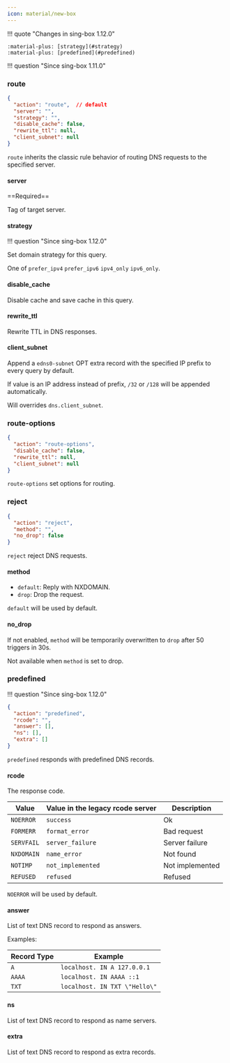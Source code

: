 ```yaml
---
icon: material/new-box
---
```


!!! quote "Changes in sing-box 1.12.0"

    :material-plus: [strategy](#strategy)  
    :material-plus: [predefined](#predefined)

!!! question "Since sing-box 1.11.0"

### route

```json
{
  "action": "route",  // default
  "server": "",
  "strategy": "",
  "disable_cache": false,
  "rewrite_ttl": null,
  "client_subnet": null
}
```

`route` inherits the classic rule behavior of routing DNS requests to the specified server.

#### server

==Required==

Tag of target server.

#### strategy

!!! question "Since sing-box 1.12.0"

Set domain strategy for this query.

One of `prefer_ipv4` `prefer_ipv6` `ipv4_only` `ipv6_only`.

#### disable_cache

Disable cache and save cache in this query.

#### rewrite_ttl

Rewrite TTL in DNS responses.

#### client_subnet

Append a `edns0-subnet` OPT extra record with the specified IP prefix to every query by default.

If value is an IP address instead of prefix, `/32` or `/128` will be appended automatically.

Will overrides `dns.client_subnet`.

### route-options

```json
{
  "action": "route-options",
  "disable_cache": false,
  "rewrite_ttl": null,
  "client_subnet": null
}
```

`route-options` set options for routing.

### reject

```json
{
  "action": "reject",
  "method": "",
  "no_drop": false
}
```

`reject` reject DNS requests.

#### method

- `default`: Reply with NXDOMAIN.
- `drop`: Drop the request.

`default` will be used by default.

#### no_drop

If not enabled, `method` will be temporarily overwritten to `drop` after 50 triggers in 30s.

Not available when `method` is set to drop.

### predefined

!!! question "Since sing-box 1.12.0"

```json
{
  "action": "predefined",
  "rcode": "",
  "answer": [],
  "ns": [],
  "extra": []
}
```

`predefined` responds with predefined DNS records.

#### rcode

The response code.

| Value      | Value in the legacy rcode server | Description     |
|------------|----------------------------------|-----------------|
| `NOERROR`  | `success`                        | Ok              |
| `FORMERR`  | `format_error`                   | Bad request     |
| `SERVFAIL` | `server_failure`                 | Server failure  |
| `NXDOMAIN` | `name_error`                     | Not found       |
| `NOTIMP`   | `not_implemented`                | Not implemented |
| `REFUSED`  | `refused`                        | Refused         |

`NOERROR` will be used by default.

#### answer

List of text DNS record to respond as answers.

Examples:

| Record Type | Example                       |
|-------------|-------------------------------|
| `A`         | `localhost. IN A 127.0.0.1`   |
| `AAAA`      | `localhost. IN AAAA ::1`      |
| `TXT`       | `localhost. IN TXT \"Hello\"` |

#### ns

List of text DNS record to respond as name servers.

#### extra

List of text DNS record to respond as extra records.
